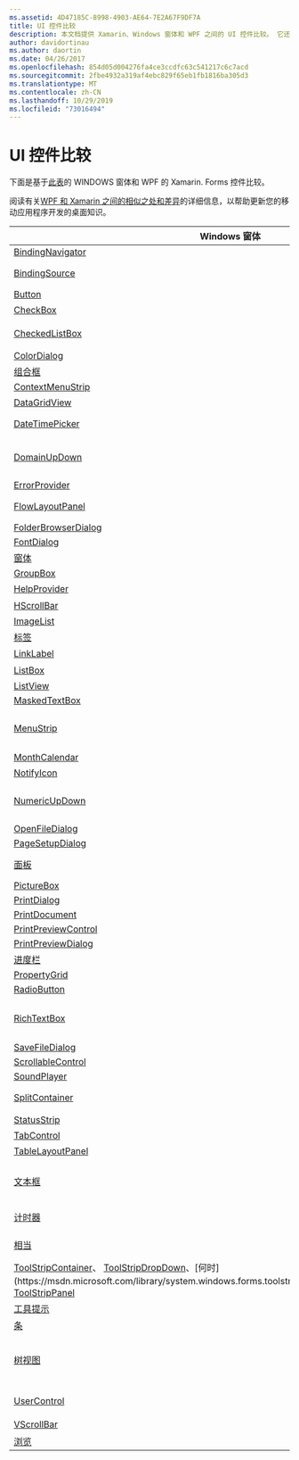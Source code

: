 ```yaml
---
ms.assetid: 4D47185C-8998-4903-AE64-7E2A67F9DF7A
title: UI 控件比较
description: 本文档提供 Xamarin、Windows 窗体和 WPF 之间的 UI 控件比较。 它还链接到其他文档，该文档将 WPF 与 Xamarin 进行比较。
author: davidortinau
ms.author: daortin
ms.date: 04/26/2017
ms.openlocfilehash: 854d05d004276fa4ce3ccdfc63c541217c6c7acd
ms.sourcegitcommit: 2fbe4932a319af4ebc829f65eb1fb1816ba305d3
ms.translationtype: MT
ms.contentlocale: zh-CN
ms.lasthandoff: 10/29/2019
ms.locfileid: "73016494"
---
```

# <a name="ui-controls-comparison"></a>UI 控件比较

下面是基于[此表](/dotnet/framework/wpf/advanced/windows-forms-controls-and-equivalent-wpf-controls)的 WINDOWS 窗体和 WPF 的 Xamarin. Forms 控件比较。

阅读有关[WPF 和 Xamarin 之间的相似之处和差异](wpf.md)的详细信息，以帮助更新您的移动应用程序开发的桌面知识。

|Windows 窗体|WPF|Xamarin.Forms|
|--- |--- |--- |
|[BindingNavigator](https://msdn.microsoft.com/library/system.windows.forms.bindingnavigator(v=vs.110).aspx)|-|-|
|[BindingSource](https://msdn.microsoft.com/library/system.windows.forms.bindingsource(v=vs.110).aspx)|[CollectionViewSource](https://msdn.microsoft.com/library/system.windows.data.collectionviewsource(v=vs.110).aspx)|绑定属性，例如 BindingContext|
|[Button](https://msdn.microsoft.com/library/system.windows.forms.button(v=vs.110).aspx)|[Button](https://msdn.microsoft.com/library/system.windows.controls.button(v=vs.110).aspx)|Button|
|[CheckBox](https://msdn.microsoft.com/library/system.windows.forms.checkbox(v=vs.110).aspx)|[CheckBox](https://msdn.microsoft.com/library/system.windows.controls.checkbox(v=vs.110).aspx)|开关|
|[CheckedListBox](https://msdn.microsoft.com/library/system.windows.forms.checkedlistbox(v=vs.110).aspx)|包含组合的[ListBox](https://msdn.microsoft.com/library/system.windows.controls.listbox(v=vs.110).aspx) 。|包含组合的 ListView。|
|[ColorDialog](https://msdn.microsoft.com/library/system.windows.forms.colordialog(v=vs.110).aspx)|-|-|
|[组合框](https://msdn.microsoft.com/library/system.windows.forms.combobox(v=vs.110).aspx)|[ComboBox](https://msdn.microsoft.com/library/system.windows.controls.combobox(v=vs.110).aspx) （不支持自动完成）|选取器|
|[ContextMenuStrip](https://msdn.microsoft.com/library/system.windows.forms.contextmenustrip(v=vs.110).aspx)|[ContextMenu](https://msdn.microsoft.com/library/system.windows.controls.contextmenu(v=vs.110).aspx)|-|
|[DataGridView](https://msdn.microsoft.com/library/system.windows.forms.datagridview(v=vs.110).aspx)|[数据网格](https://msdn.microsoft.com/library/system.windows.controls.datagrid(v=vs.110).aspx)|-|
|[DateTimePicker](https://msdn.microsoft.com/library/system.windows.forms.datetimepicker(v=vs.110).aspx)|[DatePicker](https://msdn.microsoft.com/library/system.windows.controls.datepicker(v=vs.110).aspx)|DatePicker & TimePicker|
|[DomainUpDown](https://msdn.microsoft.com/library/system.windows.forms.domainupdown(v=vs.110).aspx)|[TextBox](https://msdn.microsoft.com/library/system.windows.controls.textbox(v=vs.110).aspx)和两个[RepeatButton](https://msdn.microsoft.com/library/system.windows.controls.primitives.repeatbutton(v=vs.110).aspx)控件。|步进器|
|[ErrorProvider](https://msdn.microsoft.com/library/system.windows.forms.errorprovider(v=vs.110).aspx)|-|-|
|[FlowLayoutPanel](https://msdn.microsoft.com/library/system.windows.forms.flowlayoutpanel(v=vs.110).aspx)|[WrapPanel](https://msdn.microsoft.com/library/system.windows.controls.wrappanel(v=vs.110).aspx)或[system.windows.controls.stackpanel>](https://msdn.microsoft.com/library/system.windows.controls.stackpanel(v=vs.110).aspx)|StackLayout 或 FlexLayout|
|[FolderBrowserDialog](https://msdn.microsoft.com/library/system.windows.forms.folderbrowserdialog(v=vs.110).aspx)|-|-|
|[FontDialog](https://msdn.microsoft.com/library/system.windows.forms.fontdialog(v=vs.110).aspx)|-|-|
|[窗体](https://msdn.microsoft.com/library/system.windows.forms.form(v=vs.110).aspx)|[窗口](https://msdn.microsoft.com/library/system.windows.window(v=vs.110).aspx)|页面|
|[GroupBox](https://msdn.microsoft.com/library/system.windows.forms.groupbox(v=vs.110).aspx)|[GroupBox](https://msdn.microsoft.com/library/system.windows.controls.groupbox(v=vs.110).aspx)|-|
|[HelpProvider](https://msdn.microsoft.com/library/system.windows.forms.helpprovider(v=vs.110).aspx)|无等效控件（使用工具提示）。|-|
|[HScrollBar](https://msdn.microsoft.com/library/system.windows.forms.hscrollbar(v=vs.110).aspx)|[滚动条](https://msdn.microsoft.com/library/system.windows.controls.primitives.scrollbar(v=vs.110).aspx)（滚动内置于容器控件中）|使用 ScrollView|
|[ImageList](https://msdn.microsoft.com/library/system.windows.forms.imagelist(v=vs.110).aspx)|-|-|
|[标签](https://msdn.microsoft.com/library/system.windows.forms.label(v=vs.110).aspx)|[标签](https://msdn.microsoft.com/library/system.windows.controls.label(v=vs.110).aspx)|Label|
|[LinkLabel](https://msdn.microsoft.com/library/system.windows.forms.linklabel(v=vs.110).aspx)|无等效控件（可以使用[Hyperlink](https://msdn.microsoft.com/library/system.windows.documents.hyperlink(v=vs.110).aspx)类在流内容中承载超链接）。|-|
|[ListBox](https://msdn.microsoft.com/library/system.windows.forms.listbox(v=vs.110).aspx)|[ListBox](https://msdn.microsoft.com/library/system.windows.controls.listbox(v=vs.110).aspx)|使用 ListView|
|[ListView](https://msdn.microsoft.com/library/system.windows.forms.listview(v=vs.110).aspx)|[ListView](https://msdn.microsoft.com/library/system.windows.controls.listview(v=vs.110).aspx)|ListView|
|[MaskedTextBox](https://msdn.microsoft.com/library/system.windows.forms.maskedtextbox(v=vs.110).aspx)|-|-|
|[MenuStrip](https://msdn.microsoft.com/library/system.windows.forms.menustrip(v=vs.110).aspx)|[菜单](https://msdn.microsoft.com/library/system.windows.controls.menu(v=vs.110).aspx)|请考虑 MasterDetailPage 或 TabbedPage|
|[MonthCalendar](https://msdn.microsoft.com/library/system.windows.forms.monthcalendar(v=vs.110).aspx)|[日历](https://msdn.microsoft.com/library/system.windows.controls.calendar(v=vs.110).aspx)|-|
|[NotifyIcon](https://msdn.microsoft.com/library/system.windows.forms.notifyicon(v=vs.110).aspx)|-|-|
|[NumericUpDown](https://msdn.microsoft.com/library/system.windows.forms.numericupdown(v=vs.110).aspx)|[TextBox](https://msdn.microsoft.com/library/system.windows.controls.textbox(v=vs.110).aspx)和两个[RepeatButton](https://msdn.microsoft.com/library/system.windows.controls.primitives.repeatbutton(v=vs.110).aspx)控件。|步进器|
|[OpenFileDialog](https://msdn.microsoft.com/library/system.windows.forms.openfiledialog(v=vs.110).aspx)|[OpenFileDialog](https://msdn.microsoft.com/library/microsoft.win32.openfiledialog(v=vs.110).aspx)|-|
|[PageSetupDialog](https://msdn.microsoft.com/library/system.windows.forms.pagesetupdialog(v=vs.110).aspx)|-|-|
|[面板](https://msdn.microsoft.com/library/system.windows.forms.panel(v=vs.110).aspx)|[画布](https://msdn.microsoft.com/library/system.windows.controls.canvas(v=vs.110).aspx)|视图或 AbsoluteLayout|
|[PictureBox](https://msdn.microsoft.com/library/system.windows.forms.picturebox(v=vs.110).aspx)|[Image](https://msdn.microsoft.com/library/system.windows.controls.image(v=vs.110).aspx)|Image|
|[PrintDialog](https://msdn.microsoft.com/library/system.windows.forms.printdialog(v=vs.110).aspx)|[PrintDialog](https://msdn.microsoft.com/library/system.windows.controls.printdialog(v=vs.110).aspx)|-|
|[PrintDocument](https://msdn.microsoft.com/library/system.drawing.printing.printdocument(v=vs.110).aspx)|-|-|
|[PrintPreviewControl](https://msdn.microsoft.com/library/system.windows.forms.printpreviewcontrol(v=vs.110).aspx)|[DocumentViewer](https://msdn.microsoft.com/library/system.windows.controls.documentviewer(v=vs.110).aspx)|-|
|[PrintPreviewDialog](https://msdn.microsoft.com/library/system.windows.forms.printpreviewdialog(v=vs.110).aspx)|-|-|
|[进度栏](https://msdn.microsoft.com/library/system.windows.forms.progressbar(v=vs.110).aspx)|[进度栏](https://msdn.microsoft.com/library/system.windows.controls.progressbar(v=vs.110).aspx)|ProgressBar|
|[PropertyGrid](https://msdn.microsoft.com/library/system.windows.forms.propertygrid(v=vs.110).aspx)|-|-|
|[RadioButton](https://msdn.microsoft.com/library/system.windows.forms.radiobutton(v=vs.110).aspx)|[RadioButton](https://msdn.microsoft.com/library/system.windows.controls.radiobutton(v=vs.110).aspx)|-|
|[RichTextBox](https://msdn.microsoft.com/library/system.windows.forms.richtextbox(v=vs.110).aspx)|[RichTextBox](https://msdn.microsoft.com/library/system.windows.controls.richtextbox(v=vs.110).aspx)|编辑器不支持丰富格式的文本文本、单行文本条目|
|[SaveFileDialog](https://msdn.microsoft.com/library/system.windows.forms.savefiledialog(v=vs.110).aspx)|[SaveFileDialog](https://msdn.microsoft.com/library/microsoft.win32.savefiledialog(v=vs.110).aspx)|-|
|[ScrollableControl](https://msdn.microsoft.com/library/system.windows.forms.scrollablecontrol(v=vs.110).aspx)|[ScrollViewer](https://msdn.microsoft.com/library/system.windows.controls.scrollviewer(v=vs.110).aspx)|ScrollView|
|[SoundPlayer](https://msdn.microsoft.com/library/system.media.soundplayer(v=vs.110).aspx)|[MediaPlayer](https://msdn.microsoft.com/library/system.windows.media.mediaplayer(v=vs.110).aspx)|-|
|[SplitContainer](https://msdn.microsoft.com/library/system.windows.forms.splitcontainer(v=vs.110).aspx)|[GridSplitter](https://msdn.microsoft.com/library/system.windows.controls.gridsplitter(v=vs.110).aspx)|请考虑 MasterDetailPage|
|[StatusStrip](https://msdn.microsoft.com/library/system.windows.forms.statusstrip(v=vs.110).aspx)|[状态栏](https://msdn.microsoft.com/library/system.windows.controls.primitives.statusbar(v=vs.110).aspx)|-|
|[TabControl](https://msdn.microsoft.com/library/system.windows.forms.tabcontrol(v=vs.110).aspx)|[TabControl](https://msdn.microsoft.com/library/system.windows.controls.tabcontrol(v=vs.110).aspx)|TabbedPage|
|[TableLayoutPanel](https://msdn.microsoft.com/library/system.windows.forms.tablelayoutpanel(v=vs.110).aspx)|[网格](https://msdn.microsoft.com/library/system.windows.controls.grid(v=vs.110).aspx)|Grid|
|[文本框](https://msdn.microsoft.com/library/system.windows.forms.textbox(v=vs.110).aspx)|[文本框](https://msdn.microsoft.com/library/system.windows.controls.textbox(v=vs.110).aspx)|编辑器不支持丰富格式的文本（已设置格式）|
|[计时器](https://msdn.microsoft.com/library/system.windows.forms.timer(v=vs.110).aspx)|[DispatcherTimer](https://msdn.microsoft.com/library/system.windows.threading.dispatchertimer(v=vs.110).aspx)|Device. StartTime （）|
|[相当](https://msdn.microsoft.com/library/system.windows.forms.toolstrip(v=vs.110).aspx)|[工具栏](https://msdn.microsoft.com/library/system.windows.controls.toolbar(v=vs.110).aspx)|ToolbarItems 和 ToolbarItem|
|[ToolStripContainer](https://msdn.microsoft.com/library/system.windows.forms.toolstripcontainer(v=vs.110).aspx)、 [ToolStripDropDown](https://msdn.microsoft.com/library/system.windows.forms.toolstripdropdown(v=vs.110).aspx)、[何时](https://msdn.microsoft.com/library/system.windows.forms.toolstripdropdownmenu(v=vs.110).aspx)、 [ToolStripPanel](https://msdn.microsoft.com/library/system.windows.forms.toolstrippanel(v=vs.110).aspx)|包含组合的[工具栏](https://msdn.microsoft.com/library/system.windows.controls.toolbar(v=vs.110).aspx)。|带组合的 ToolbarItems 和 ToolbarItem|
|[工具提示](https://msdn.microsoft.com/library/system.windows.forms.tooltip(v=vs.110).aspx)|[工具提示](https://msdn.microsoft.com/library/system.windows.controls.tooltip(v=vs.110).aspx)|使用辅助功能|
|[条](https://msdn.microsoft.com/library/system.windows.forms.trackbar(v=vs.110).aspx)|[滑块](https://msdn.microsoft.com/library/system.windows.controls.slider(v=vs.110).aspx)|Slider|
|[树视图](https://msdn.microsoft.com/library/system.windows.forms.treeview(v=vs.110).aspx)|[树视图](https://msdn.microsoft.com/library/system.windows.controls.treeview(v=vs.110).aspx)|考虑在 NavigationPage 中使用分层 ListView|
|[UserControl](https://msdn.microsoft.com/library/system.windows.forms.usercontrol(v=vs.110).aspx)|[UserControl](https://msdn.microsoft.com/library/system.windows.controls.usercontrol(v=vs.110).aspx)|视图和自定义呈现器|
|[VScrollBar](https://msdn.microsoft.com/library/system.windows.forms.vscrollbar(v=vs.110).aspx)|[滚动条](https://msdn.microsoft.com/library/system.windows.controls.primitives.scrollbar(v=vs.110).aspx)|使用 ScrollView|
|[浏览](https://msdn.microsoft.com/library/system.windows.forms.webbrowser(v=vs.110).aspx)|[浏览](https://msdn.microsoft.com/library/system.windows.controls.webbrowser(v=vs.110).aspx)|WebView|
